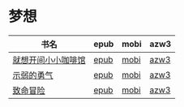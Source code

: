 # 梦想

| 书名 | epub | mobi | azw3 |
| --- | --- | --- | --- |
| [就想开间小小咖啡馆](http://ct.dalanmei.com/f/31084289-571772796-639469) | [epub](http://ct.dalanmei.com/f/31084289-571772796-639469) | [mobi](http://ct.dalanmei.com/f/31084289-571598558-d850aa) | [azw3](http://ct.dalanmei.com/f/31084289-571918062-10c387) |
| [示弱的勇气](http://ct.dalanmei.com/f/31084289-571779724-bf84b2) | [epub](http://ct.dalanmei.com/f/31084289-571779724-bf84b2) | [mobi](http://ct.dalanmei.com/f/31084289-571523754-a9021f) | [azw3](http://ct.dalanmei.com/f/31084289-571975852-96212f) |
| [致命冒险](http://ct.dalanmei.com/f/31084289-571853364-902b29) | [epub](http://ct.dalanmei.com/f/31084289-571853364-902b29) | [mobi](http://ct.dalanmei.com/f/31084289-571550822-26ec7b) | [azw3](http://ct.dalanmei.com/f/31084289-572067351-67a8cb) |
